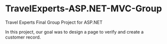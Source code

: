 # TravelExperts-ASP.NET-MVC-Group
Travel Experts Final Group Project for ASP.NET

In this project, our goal was to design a page to verify and create a customer record.
